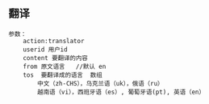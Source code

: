 
## 翻译
	参数：
		action:translator
		userid 用户id
		content 要翻译的内容
		from 原文语言   //默认 en
		tos  要翻译成的语言  数组
			中文（zh-CHS），乌克兰语（uk），俄语（ru）
		 	越南语（vi），西班牙语（es）, 葡萄牙语(pt), 英语（en）
